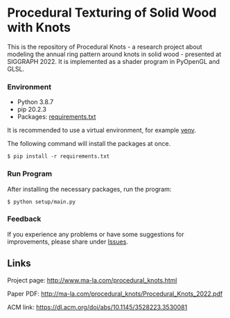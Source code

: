 # Procedural Texturing of Solid Wood with Knots

This is the repository of Procedural Knots - a research project about modeling the annual ring pattern around knots in solid wood - presented at SIGGRAPH 2022.
It is implemented as a shader program in PyOpenGL and GLSL.

### Environment
- Python 3.8.7
- pip 20.2.3
- Packages: [requirements.txt](requirements.txt)

It is recommended to use a virtual environment, for example [venv](https://docs.python.org/3/library/venv.html).

The following command will install the packages at once.
```
$ pip install -r requirements.txt
```

### Run Program
After installing the necessary packages, run the program:
```
$ python setup/main.py
```

### Feedback
If you experience any problems or have some suggestions for improvements, please share under [Issues](https://github.com/marialarsson/procedural_knots/issues).

## Links

Project page: http://www.ma-la.com/procedural_knots.html

Paper PDF: http://ma-la.com/procedural_knots/Procedural_Knots_2022.pdf

ACM link: https://dl.acm.org/doi/abs/10.1145/3528223.3530081
